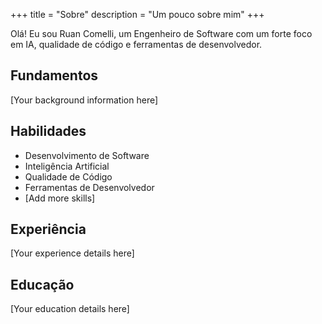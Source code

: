 +++
title = "Sobre"
description = "Um pouco sobre mim"
+++

Olá! Eu sou Ruan Comelli, um Engenheiro de Software com um forte foco em IA, qualidade de código e ferramentas de desenvolvedor.

## Fundamentos

[Your background information here]

## Habilidades

- Desenvolvimento de Software
- Inteligência Artificial
- Qualidade de Código
- Ferramentas de Desenvolvedor
- [Add more skills]

## Experiência

[Your experience details here]

## Educação

[Your education details here]
